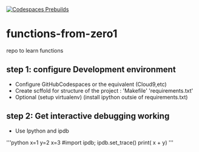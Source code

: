 

[![Codespaces Prebuilds](https://github.com/saideshith1905/functions_from_zero1/actions/workflows/codespaces/create_codespaces_prebuilds/badge.svg)](https://github.com/saideshith1905/functions_from_zero1/actions/workflows/codespaces/create_codespaces_prebuilds)

# functions-from-zero1
repo to learn  functions

## step 1: configure Development environment

* Configure GitHubCodespaces or the equivalent (Cloud9,etc)
* Create scffold for structure of the project : 'Makefile' 'requirements.txt'
* Optional (setup virtualenv) (install ipython outsie of requirements.txt)

## step 2: Get interactive debugging working

* Use Ipython and ipdb

'''python
x=1
y=2
x=3
#import ipdb; ipdb.set_trace()
print( x  + y)
'''



